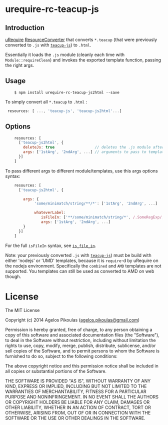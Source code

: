 # urequire-rc-teacup-js

## Introduction

[uRequire](http://urequire.org) [ResourceConverter](http://urequire.org/resourceconverters.coffee) that converts `*.teacup` (that were previously converted to `.js` with [`teacup-js`](http://npmjs.org/package/urequire-rc-teacup-js)) to `.html`.

Essentially it loads the `.js` module (cleanly each time with `Module::requireClean`) and invokes the exported template function, passing the right args.

## Usage

```
    $ npm install urequire-rc-teacup-js2html --save
```

To simply convert all `*.teacup` to `.html` :

```javascript
 resources: [ ..., 'teacup-js', 'teacup-js2html'...]
```

## Options

```javascript
    resources: [
      ['teacup-js2html', {
        deleteJs: true                  // deletes the .js module after .html conversion
        args: ['1stArg', '2ndArg', ...] // arguments to pass to template function for all templates
      }]
    ]
```

To pass different args to different module/templates, use this args options syntax:

```javascript
    resources: [
      ['teacup-js2html', {

        args: {
             'some/minimatch/string/**/*': ['1stArg', '2ndArg', ...]

             whateverLabel:
                isFileIn: ['**/some/minimatch/string/*', /.SomeRegExp/, '!', (f)-> f is 'not/this/file']
                args: ['1stArg', '2ndArg', ...]
        }
      }]
    ]
```

For the full `isFileIn` syntax, see [`is_file_in`](http://github.com/anodynos/is_file_in).

Note: your previously converted `.js` with [`teacup-js`](http://npmjs.org/package/urequire-rc-teacup-js)) must be build with either 'nodejs' or 'UMD' templates, because it is `require`-d by uRequire on the nodejs environment. Specifically the `combined` and `AMD` templates are not supported. You templates can still be used as converted to AMD on web though.

# License

The MIT License

Copyright (c) 2014 Agelos Pikoulas (agelos.pikoulas@gmail.com)

Permission is hereby granted, free of charge, to any person
obtaining a copy of this software and associated documentation
files (the "Software"), to deal in the Software without
restriction, including without limitation the rights to use,
copy, modify, merge, publish, distribute, sublicense, and/or sell
copies of the Software, and to permit persons to whom the
Software is furnished to do so, subject to the following
conditions:

The above copyright notice and this permission notice shall be
included in all copies or substantial portions of the Software.

THE SOFTWARE IS PROVIDED "AS IS", WITHOUT WARRANTY OF ANY KIND,
EXPRESS OR IMPLIED, INCLUDING BUT NOT LIMITED TO THE WARRANTIES
OF MERCHANTABILITY, FITNESS FOR A PARTICULAR PURPOSE AND
NONINFRINGEMENT. IN NO EVENT SHALL THE AUTHORS OR COPYRIGHT
HOLDERS BE LIABLE FOR ANY CLAIM, DAMAGES OR OTHER LIABILITY,
WHETHER IN AN ACTION OF CONTRACT, TORT OR OTHERWISE, ARISING
FROM, OUT OF OR IN CONNECTION WITH THE SOFTWARE OR THE USE OR
OTHER DEALINGS IN THE SOFTWARE.
